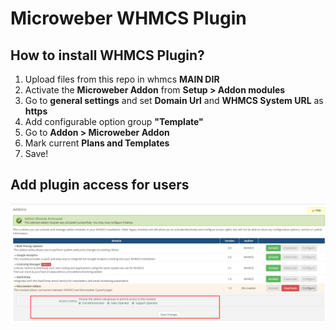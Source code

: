 # Microweber WHMCS Plugin

## How to install WHMCS Plugin?

1. Upload files from this repo in whmcs **MAIN DIR**
2. Activate the **Microweber Addon** from **Setup > Addon modules**
3. Go to **general settings** and set **Domain Url** and **WHMCS System URL** as **https**
4. Add configurable option group **"Template"**
5. Go to **Addon > Microweber Addon**
6. Mark current **Plans and Templates**
7. Save!


## Add plugin access for users 

![whmcs_plugin.png](modules/addons/microweber_addon/order/assets/whmcs_plugin.png "")


